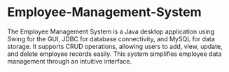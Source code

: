# Employee-Management-System
The Employee Management System is a Java desktop application using Swing for the GUI, JDBC for database connectivity, and MySQL for data storage. It supports CRUD operations, allowing users to add, view, update, and delete employee records easily. This system simplifies employee data management through an intuitive interface.
